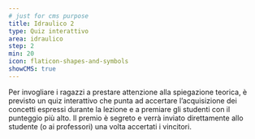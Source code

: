 ```yaml
---
# just for cms purpose
title: Idraulico 2
type: Quiz interattivo
area: idraulico
step: 2
min: 20
icon: flaticon-shapes-and-symbols
showCMS: true
---
```


Per invogliare i ragazzi a prestare attenzione alla spiegazione teorica, è previsto un quiz interattivo che punta ad accertare l’acquisizione dei concetti espressi durante la lezione e a premiare gli studenti con il punteggio più alto. Il premio è segreto e verrà inviato direttamente allo studente (o ai professori) una volta accertati i vincitori.
